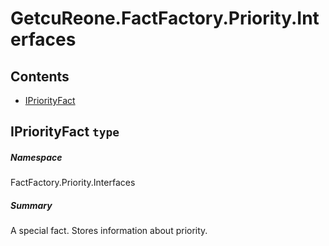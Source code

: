 <a name='assembly'></a>
# GetcuReone.FactFactory.Priority.Interfaces

## Contents

- [IPriorityFact](#T-FactFactory-Priority-Interfaces-IPriorityFact 'FactFactory.Priority.Interfaces.IPriorityFact')

<a name='T-FactFactory-Priority-Interfaces-IPriorityFact'></a>
## IPriorityFact `type`

##### Namespace

FactFactory.Priority.Interfaces

##### Summary

A special fact. Stores information about priority.
